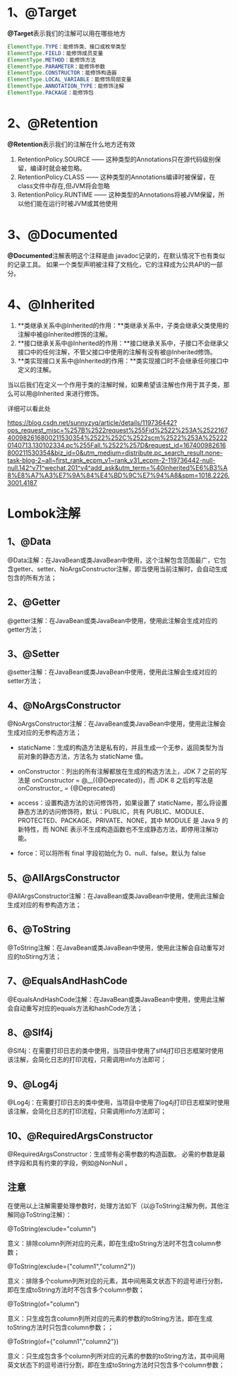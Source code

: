 # 1、@Target

**@Target**表示我们的注解可以用在哪些地方

```java
ElementType.TYPE：能修饰类、接口或枚举类型
ElementType.FIELD：能修饰成员变量
ElementType.METHOD：能修饰方法
ElementType.PARAMETER：能修饰参数
ElementType.CONSTRUCTOR：能修饰构造器
ElementType.LOCAL_VARIABLE：能修饰局部变量
ElementType.ANNOTATION_TYPE：能修饰注解
ElementType.PACKAGE：能修饰包
```

# 2、@Retention

**@Retention**表示我们的注解在什么地方还有效

1. RetentionPolicy.SOURCE —— 这种类型的Annotations只在源代码级别保留，编译时就会被忽略。
2. RetentionPolicy.CLASS —— 这种类型的Annotations编译时被保留，在class文件中存在,但JVM将会忽略
3. RetentionPolicy.RUNTIME —— 这种类型的Annotations将被JVM保留，所以他们能在运行时被JVM或其他使用

# 3、@Documented

**@Documented**注解表明这个注释是由 javadoc记录的，在默认情况下也有类似的记录工具。 如果一个类型声明被注释了文档化，它的注释成为公共API的一部分。

# 4、@Inherited

1. **类继承关系中@Inherited的作用：**类继承关系中，子类会继承父类使用的注解中被@Inherited修饰的注解。
2. **接口继承关系中@Inherited的作用：**接口继承关系中，子接口不会继承父接口中的任何注解，不管父接口中使用的注解有没有被@Inherited修饰。
3. **类实现接口关系中@Inherited的作用：**类实现接口时不会继承任何接口中定义的注解。


当以后我们在定义一个作用于类的注解时候，如果希望该注解也作用于其子类，那么可以用@Inherited 来进行修饰。

详细可以看此处

https://blog.csdn.net/sunnyzyq/article/details/119736442?ops_request_misc=%257B%2522request%255Fid%2522%253A%2522167400982616800211530354%2522%252C%2522scm%2522%253A%252220140713.130102334.pc%255Fall.%2522%257D&request_id=167400982616800211530354&biz_id=0&utm_medium=distribute.pc_search_result.none-task-blog-2~all~first_rank_ecpm_v1~rank_v31_ecpm-2-119736442-null-null.142^v71^wechat,201^v4^add_ask&utm_term=%40inherited%E6%B3%A8%E8%A7%A3%E7%9A%84%E4%BD%9C%E7%94%A8&spm=1018.2226.3001.4187

# Lombok注解

## 1、@Data

@Data注解：在JavaBean或类JavaBean中使用，这个注解包含范围最广，它包含getter、setter、NoArgsConstructor注解，即当使用当前注解时，会自动生成包含的所有方法；

## 2、@Getter

@getter注解：在JavaBean或类JavaBean中使用，使用此注解会生成对应的getter方法；

## 3、@Setter

@setter注解：在JavaBean或类JavaBean中使用，使用此注解会生成对应的setter方法；

## 4、@NoArgsConstructor

@NoArgsConstructor注解：在JavaBean或类JavaBean中使用，使用此注解会生成对应的无参构造方法；

- staticName：生成的构造方法是私有的，并且生成一个无参，返回类型为当前对象的静态方法，方法名为 staticName 值。

- onConstructor：列出的所有注解都放在生成的构造方法上，JDK 7 之前的写法是 onConstructor = @__({@Deprecated})，而 JDK 8 之后的写法是 onConstructor_ = {@Deprecated}

- access：设置构造方法的访问修饰符，如果设置了 staticName，那么将设置静态方法的访问修饰符，默认：PUBLIC，共有 PUBLIC、MODULE、PROTECTED、PACKAGE、PRIVATE、NONE，其中 MODULE 是 Java 9 的新特性，而 NONE 表示不生成构造函数也不生成静态方法，即停用注解功能。

- force：可以将所有 final 字段初始化为 0、null、false。默认为 false

## 5、@AllArgsConstructor

@AllArgsConstructor注解：在JavaBean或类JavaBean中使用，使用此注解会生成对应的有参构造方法；

## 6、@ToString

@ToString注解：在JavaBean或类JavaBean中使用，使用此注解会自动重写对应的toStirng方法；

## 7、@EqualsAndHashCode

@EqualsAndHashCode注解：在JavaBean或类JavaBean中使用，使用此注解会自动重写对应的equals方法和hashCode方法；

## 8、@Slf4j

@Slf4j：在需要打印日志的类中使用，当项目中使用了slf4j打印日志框架时使用该注解，会简化日志的打印流程，只需调用info方法即可；

## 9、@Log4j

@Log4j：在需要打印日志的类中使用，当项目中使用了log4j打印日志框架时使用该注解，会简化日志的打印流程，只需调用info方法即可；

## 10、@RequiredArgsConstructor

@RequiredArgsConstructor：生成带有必需参数的构造函数。 必需的参数是最终字段和具有约束的字段，例如@NonNull 。

## 注意

在使用以上注解需要处理参数时，处理方法如下（以@ToString注解为例，其他注解同@ToString注解）：

@ToString(exclude="column")

意义：排除column列所对应的元素，即在生成toString方法时不包含column参数；



@ToString(exclude={"column1","column2"})

意义：排除多个column列所对应的元素，其中间用英文状态下的逗号进行分割，即在生成toString方法时不包含多个column参数；



@ToString(of="column")

意义：只生成包含column列所对应的元素的参数的toString方法，即在生成toString方法时只包含column参数；；

 

@ToString(of={"column1","column2"})

意义：只生成包含多个column列所对应的元素的参数的toString方法，其中间用英文状态下的逗号进行分割，即在生成toString方法时只包含多个column参数；

 